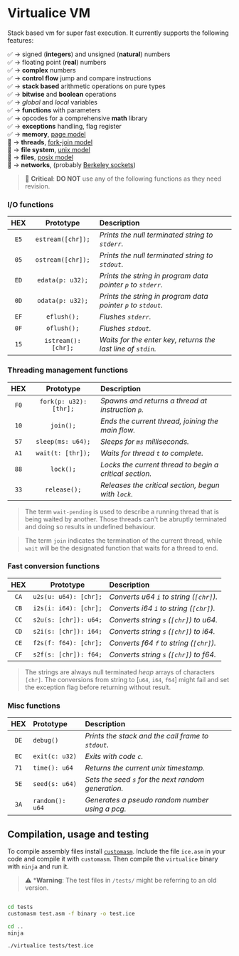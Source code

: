 
# Virtualice VM

Stack based vm for super fast execution.
It currently supports the following features:

✅ → signed (**integers**) and unsigned (**natural**) numbers\
✅ → floating point (**real**) numbers\
✅ → **complex** numbers\
✅ → **control flow** jump and compare instructions\
✅ → **stack based** arithmetic operations on pure types\
✅ → **bitwise** and **boolean** operations\
✅ → *global* and *local* variables\
✅ → **functions** with parameters\
✅ → opcodes for a comprehensive **math** library\
✅ → **exceptions** handling, flag register\
✅ → **memory**, [page model](https://en.wikipedia.org/wiki/Memory_paging)\
🔘 → **threads**, [fork-join model](https://en.wikipedia.org/wiki/Fork%E2%80%93join_model)\
🔘 → **file system**, [unix model](https://en.wikipedia.org/wiki/Unix_filesystem)\
🔘 → **files**, [posix model](https://en.wikipedia.org/wiki/Unistd.h)\
🔘 → **networks**, (probably [Berkeley sockets](https://en.wikipedia.org/wiki/Berkeley_sockets))



> 🚫 **Critical**: **DO NOT** use any of the following functions as they need revision.

### I/O functions

| HEX | Prototype           | Description                                                  |
|:---:|:-------------------:|:-------------------------------------------------------------|
|`E5` | `estream([chr]);`   | *Prints the null terminated string to `stderr`.*             |
|`05` | `ostream([chr]);`   | *Prints the null terminated string to `stdout`.*             |
|`ED` | `edata(p: u32);`    | *Prints the string in program data pointer `p` to `stderr`.* |
|`0D` | `odata(p: u32);`    | *Prints the string in program data pointer `p` to `stdout`.* |
|`EF` | `eflush();`         | *Flushes `stderr`.*                                          |
|`0F` | `oflush();`         | *Flushes `stdout`.*                                          |
|`15` | `istream(): [chr];` | *Waits for the enter key, returns the last line of `stdin`.* |

### Threading management functions

| HEX | Prototype              | Description                                             |
|:---:|:----------------------:|:--------------------------------------------------------|
|`F0` | `fork(p: u32): [thr];` | *Spawns and returns a thread at instruction `p`.*       |
|`10` | `join();`              | *Ends the current thread, joining the main flow.*       |
|`57` | `sleep(ms: u64);`      | *Sleeps for `ms` milliseconds.*                         |
|`A1` | `wait(t: [thr]);`      | *Waits for thread `t` to complete.*                     |
|`88` | `lock();`              | *Locks the current thread to begin a critical section.* |
|`33` | `release();`           | *Releases the critical section, begun with `lock`.*     |

> The term `wait-pending` is used to describe a running thread that
> is being waited by another. Those threads can't be abruptly
> terminated and doing so results in undefined behaviour.

> The term `join` indicates the termination of the current thread, while
> `wait` will be the designated function that waits for a thread to end.

### Fast conversion functions

| HEX | Prototype               | Description                             |
|:---:|:-----------------------:|:----------------------------------------|
|`CA` | `u2s(u: u64): [chr];`   | *Converts u64 `i` to string (`[chr]`).* |
|`CB` | `i2s(i: i64): [chr];`   | *Converts i64 `i` to string (`[chr]`).* |
|`CC` | `s2u(s: [chr]): u64;`   | *Converts string `s` (`[chr]`) to u64.* |
|`CD` | `s2i(s: [chr]): i64;`   | *Converts string `s` (`[chr]`) to i64.* |
|`CE` | `f2s(f: f64): [chr];`   | *Converts f64 `f` to string (`[chr]`).* |
|`CF` | `s2f(s: [chr]): f64;`   | *Converts string `s` (`[chr]`) to f64.* |

> The strings are always null terminated *heap* arrays of characters `[chr]`.
> The conversions from string to [`u64`, `i64`, `f64`] might fail
> and set the exception flag before returning without result.

### Misc functions

|HEX | Prototype           | Description                                       |
|:--:|:--------------------|:--------------------------------------------------|
|`DE`|`debug()`            |*Prints the stack and the call frame to `stdout`.* |
|`EC`|`exit(c: u32)`       |*Exits with code `c`.*                             |
|`71`|`time(): u64`        |*Returns the current unix timestamp.*              |
|`5E`|`seed(s: u64)`       |*Sets the seed `s` for the next random generation.*|
|`3A`|`random(): u64`      |*Generates a pseudo random number using a pcg.*    |

## Compilation, usage and testing
 
To compile assembly files install [`customasm`](https://github.com/hlorenzi/customasm).
Include the file `ice.asm` in your code and compile it with `customasm`.
Then compile the `virtualice` binary with `ninja` and run it.

> ⚠️ ***Warning**: The test files in `/tests/` might be referring to an old version.

``` zsh

cd tests
customasm test.asm -f binary -o test.ice

cd ..
ninja

./virtualice tests/test.ice

```
